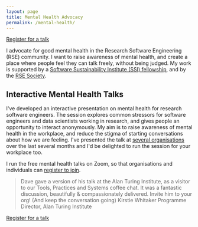 ```yaml
---
layout: page
title: Mental Health Advocacy
permalink: /mental-health/
---
```

<p>
    <a class="button-4" href="{% link mentalhealth/talks.md %}">Register for a talk</a>
</p>

I advocate for good mental health in the Research Software Engineering (RSE) community. I want to raise awareness of mental health, and create a place where people feel they can talk freely, without being judged. My work is supported by a <a href="https://www.software.ac.uk/about/fellows/dave-horsfall">Software Sustainability Institute (SSI) fellowship</a>, and by the <a href="https://society-rse.org/mental-health-in-research-software-engineering/">RSE Society</a>. 

## Interactive Mental Health Talks

I've developed an interactive presentation on mental health for research software engineers. The session explores common stressors for software engineers and data scientists working in research, and gives people an opportunity to interact anonymously. My aim is to raise awareness of mental health in the workplace, and reduce the stigma of starting conversations about how we are feeling. I've presented the talk at <a href="{% link mentalhealth/talks.md %}">several organisations</a> over the last several months and I'd be delighted to run the session for your workplace too.  

I run the free mental health talks on Zoom, so that organisations and individuals can <a href="{% link mentalhealth/talks.md %}">register to join</a>.

<blockquote class="blockquote">
  Dave gave a version of his talk at the Alan Turing Institute, as a visitor to our Tools, Practices and Systems coffee chat. It was a fantastic discussion, beautifully & compassionately delivered. Invite him to your org! (And keep the conversation going)
  <span class="quote-author">Kirstie Whitaker</span>
  <span class="quote-position">Programme Director, Alan Turing Institute</span>
</blockquote>

<p>
    <a class="button-4" href="{% link mentalhealth/talks.md %}">Register for a talk</a>
</p>

 

